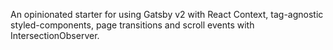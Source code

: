 An opinionated starter for using Gatsby v2 with React Context, tag-agnostic styled-components, page transitions and scroll events with IntersectionObserver.
